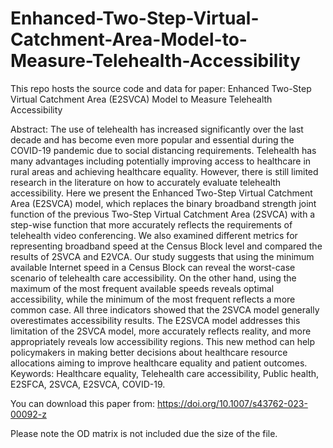 # Enhanced-Two-Step-Virtual-Catchment-Area-Model-to-Measure-Telehealth-Accessibility

This repo hosts the source code and data for paper: Enhanced Two-Step Virtual Catchment Area (E2SVCA) Model to Measure Telehealth Accessibility


Abstract: The use of telehealth has increased significantly over the last decade and has become even more popular and essential during the COVID-19 pandemic due to social distancing requirements. Telehealth has many advantages including potentially improving access to healthcare in rural areas and achieving healthcare equality. However, there is still limited research in the literature on how to accurately evaluate telehealth accessibility. Here we present the Enhanced Two-Step Virtual Catchment Area (E2SVCA) model, which replaces the binary broadband strength joint function of the previous Two-Step Virtual Catchment Area (2SVCA) with a step-wise function that more accurately reflects the requirements of telehealth video conferencing. We also examined different metrics for representing broadband speed at the Census Block level and compared the results of 2SVCA and E2VCA. Our study suggests that using the minimum available Internet speed in a Census Block can reveal the worst-case scenario of telehealth care accessibility. On the other hand, using the maximum of the most frequent available speeds reveals optimal accessibility, while the minimum of the most frequent reflects a more common case. All three indicators showed that the 2SVCA model generally overestimates accessibility results. The E2SVCA model addresses this limitation of the 2SVCA model, more accurately reflects reality, and more appropriately reveals low accessibility regions. This new method can help policymakers in making better decisions about healthcare resource allocations aiming to improve healthcare equality and patient outcomes.
Keywords: Healthcare equality, Telehealth care accessibility, Public health, E2SFCA, 2SVCA, E2SVCA, COVID-19.

You can download this paper from: https://doi.org/10.1007/s43762-023-00092-z

Please note the OD matrix is not included due the size of the file.
